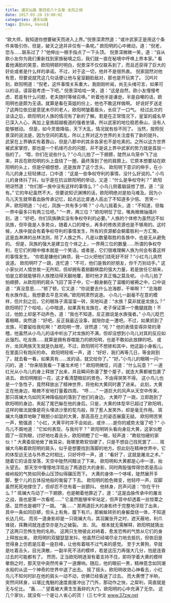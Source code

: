 ```yaml
---
title: 通天仙路 第四百八十五章 龙凤之相
date: 2017-05-20 19:00:02
categories: 通天仙路
tags: [Duke, Hannb]
---
```


“欧大师，我知道你想要破天而进入上界。”倪景深肃然道：“或许武家正是用这个条件来吸引你，但是，破天之途并非仅有一条呢。”
欧阳明的心中微动，道：“倪老，您与……联系过了？”他伸出一根手指点了一下头顶。
倪景深微微一笑，道：“自从欧小友你为我们重新找到家族秘境之后，我们就一直在秘境中呼唤上界本家。”
看着他满脸的笑意，欧阳明顿时明白，倪景深不仅仅联系到了，而且还获得了巨大的好处或者是什么样的承诺。不过，对于这一切，他并不是很热衷。
倪家固然对他有恩，但要说就凭这几句话便让他与皇室翻脸敌对，那也是开玩笑了。
沉吟片刻，欧阳明道：“倪老，这件事情关系重大，我刚刚听闻，尚无头绪可言，如果可以的话，请容我考虑一下吧。”
倪景深哈哈一笑，道：“这是自然，欧小友慢慢考虑，若是有什么问题，老夫随时等候召唤。”
听着他半是谦逊，半是自嘲的话，欧阳明也是颇为无语。就算是看在英姐的份上，他也不敢这样做啊。
好说好歹送走了这两位依旧是意犹未尽的老人，欧阳明皱着眉头，长叹了一口气。
经过此次的谈话之后，欧阳明对人族的情况有了新的了解。若是在正常情况下，皇室的威名早已深入人心，再加上皇族超越极道的强者坐镇，所以武家的地位稳若泰山，没有人能够撼动。
但是，如今灵兽降临，天下大乱，情况就有些不同了。
当然，按照倪景深的说法是，因为空间的紊乱，所以上界对这方世界的关注度有了新的提升。
武家在上界确实有着靠山，但是八郡中的其余各家也不是吃素的。之所以这方世界被武家掌控，那也是一个机缘巧合的问题，并不是说上界中武家的势力就是首屈一指的了。
“喂，你们在说些什么？”小鸟儿拍了一下翅膀，陡然从鸟笼中飞了出来，并且在欧阳明的头上盘绕了一圈，最终落到了他的肩膀上。它原本想要站在欧阳明的头上，但是仔细想想，还是放弃了这个念头。
欧阳明下意识的伸手，在小鸟儿的身上轻轻拂过，口中道：“这是一些争权夺利的事情，没什么好说的。”
小鸟儿的身体抖了抖，似乎是在抗议欧阳明的举动，又道：“什么是争权夺利？”
欧阳明讶然道：“你们那一族中没有这样的事情么？”
小鸟儿侧着脑袋想了想，道：“没有。”
它的年纪虽然不大，但要说知识渊博的话，欧阳明绝对是拍马难及。因为小鸟儿天生就带着血脉传承记忆，起点远比普通人高出了不知道多少倍。
苦笑一声，欧阳明道：“小红，凤族一共有多少啊？”
小鸟儿摇着头，道：“不知道，但每一界中最多只有两三位吧。”
“一界，两三位？”欧阳明怔了怔，嘴角微微抽搐片刻，道：“好吧，你们凤族确实没有争权夺利的必要。”
人族的个体修为虽然远不如凤族，但毕竟是人多势众，随着人口的增长，再多的修炼资源也是不够用的。这时候，人族中就会有着争权夺利的事情发生，所有的资源都会朝着胜利一方汇聚。
这是血淋淋的丛林法则，除了人族之外，凡是以数量取胜的各族中，也是无从避免的。
但是，凤族的强大是建立在个体之上，一界两三位的数量……所谓的争权夺利，在它们的眼中根本就是一个笑话。或者是，它们很难理解人族为何会有着这样的事情发生。
“你若是嫌他们麻烦，我一口火把他们烧死好不好？”小红鸟儿突然说道。
欧阳明吓了一跳，连忙道：“不可，他们是我的好朋友，你千万别动手。”
这小家伙对人情世故一无所知，但却拥有着掀翻棋盘的强大力量，若是放任它胡来，怕是立即就能够将人族搅动得天翻地覆，那时他才真正悔之莫及呢。
小鸟儿拍了拍翅膀，从欧阳明的肩头飞回了笼子中，它一翻身躺在了温暖的被褥之中，口中说道：“真没意思……”顿了顿，它又道：“你说要去什么沧海郡，干嘛啊？”
“沧海郡有水族作乱，我想要去平息灾祸。”欧阳明肃然说道。
小鸟儿一副毫不在意的模样，但片刻之后，它的眼珠子滴溜溜一转，突地叫道：“水族？莫非就是龙族么？”
欧阳明打了个哈哈，心中暗道，如果真有龙族在，老子保证第一个撒腿就跑！不过，他脸上却是不动声色，道：“我也不知道，反正据说是水族强者。”
小鸟儿眨巴着眼睛，突然道：“好吧，反正我最近没事，就陪你走一遭吧。不过，如果抓到了龙族，可要留给我吃啊！”
欧阳明一愣，讶然道：“吃？”
他的表情变得异常的滑稽，他虽然从小鸟儿的话中听出了对龙族的不满，但却没想到小鸟儿对其的反应如此强烈。吃龙族……就算是拥有吞噬能力的欧阳明，也是不敢如此放肆的吧。
或许，龙凤两族天生就是仇敌呢。不过，欧阳明可不想掺和其中，他这副小身板儿，在里面只有炮灰的命。
欧阳明轻咳一声，道：“好好，我们再等几日，等金刚到了，就去看一看，如果真有……龙的话，就交给你了。”
“好。”小鸟儿的眼睛一闪一闪的，道：“你来陪我看一下屠龙术吧！”
欧阳明微怔，问道：“什么玩意？”
一道红光从小鸟儿的身上释放了出来，并且瞬间弥漫了整个屋子，就连大黄都被包裹了进去。
欧阳明眼前一花，这才看清楚眼前的景色，不由得哭笑不得。
这小鸟儿也是一个急性子，竟然释放出了精神世界，将他和大黄同时裹了进来。
此刻，大黄正在他身边，略微不安地打量着四周。
“呼……”
一道巨大的风声从天空中传来，那只斑斓大鸟如同天神降临般的落到了他们的身边。
大黄吓了一跳，立即跑到了欧阳明的身边，夹起了尾巴躲在他的身后。只是，大黄的体型早已超过了欧阳明，这样的做法就像是将头埋进沙里的鸵鸟般，除了惹人发笑外，却是毫无作用。
斑斓大鸟嫌弃地瞅了眼胆小如鼠的大黄，那高高在上的姿态展露无疑。
欧阳明苦笑一声，勉强道：“小红，大黄平时并不会如此，或许……是你的威势太强了吧？”
小鸟儿不屑地道：“它如何表现，与我何干？”
欧阳明转头看向身后大黄，这家伙瞪圆了一双狗眼，讨好地吐着舌头，欧阳明瞪了它一眼，轻声道：“欺软怕硬的家伙！”
大黄委屈地耸了耸耳朵，我哪里欺软怕硬了，只是不想自己找死罢了……
斑斓大鸟瞅着欧阳明的肩头，似乎是想要找到落脚的地方。但此刻在精神世界中，它的体型远无法与外界之时相比，只好哼哼一声，道：“看好了，这就是屠龙之术。”
随着它的话音渐落，天空中陡然间黯淡了下来。
欧阳明和大黄都是心中一凛，抬头望去。
那天空中慢慢地浮现出了两道巨大的身影，同时两股强悍得仿若是高山峻岭般的气势如同泰山压顶似得碾压而下。
大黄的身体一个哆嗦，陡然展开手脚，整个儿的五体投地般的匍匐了下去。
欧阳明的脸色微变，他轻哼一声，双脚虽然死死地撑住了，但却忍不住有着一丝颤抖。
他转身，厉声问道：“你在干什么？”
斑斓大鸟动了一下翅膀，也是朝着他靠近了，道：“这是血脉传承中的屠龙之战，我也是第一次看呢……”
它虽然能够牢牢站定，但声音中却透着一丝惊栗之感，显然也是被吓了一跳。
“轰……”
那两道巨大的身影终于完整地浮现了出来，其中一条如同巨蟒，但头上有角，腹下有爪，那蜿蜒转折的身躯盘绕一体，不知道长达几何。
而另一道身影却是一只斑斓大鸟，其羽翼张开之时，遮天蔽地，利爪锋锐，挥舞间就连虚空亦是为之破裂。
龙、凤。
根本就无需解释，欧阳明就猜出了这两只恐怖生物的名称。
这两只生物彼此对峙着，愈发恐怖的气势从它们的身上释放出来。
欧阳明的双腿瑟瑟发抖，他虽然已经竭尽全力地去抵抗，但依旧是觉得身上仿若是压着一座巨峰，让他有着喘不过气来的感觉。
至于大黄狗，早就是吐着舌头，目光涣散，一副半死不活的模样，若是这压力再强大几分，怕是连昏过去的可能都有了。
然而，正当欧阳明逐渐有着支持不住，即将学着大黄的模样晕倒之时，那天空中突然传来了一道爆响。随后，他的眼前一黑，精神意念如同潮水般的从这一个神奇的世界中退了出去。
摇了摇头，欧阳明收敛心神看去，小红鸟儿不知何时趴在他的肩头一动不动，仿佛已经昏迷了过去。
而大黄愣了半晌，突然间转身，以堪比鬼魅的速度直接冲出了门外，那动作之快，之犀利，简直就是无与伦比。
“轰……”
望着被大黄生生轰碎的大门，欧阳明的心中充满了无奈。
这几个家伙，就没有一个是让人省心的货！
(三七中文 www.37zw.net